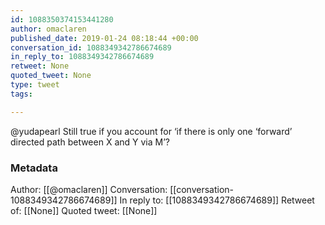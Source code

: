 ```yaml
---
id: 1088350374153441280
author: omaclaren
published_date: 2019-01-24 08:18:44 +00:00
conversation_id: 1088349342786674689
in_reply_to: 1088349342786674689
retweet: None
quoted_tweet: None
type: tweet
tags:

---
```


@yudapearl Still true if you account for ‘if there is only one ‘forward’ directed path between X and Y via M’?

### Metadata

Author: [[@omaclaren]]
Conversation: [[conversation-1088349342786674689]]
In reply to: [[1088349342786674689]]
Retweet of: [[None]]
Quoted tweet: [[None]]
